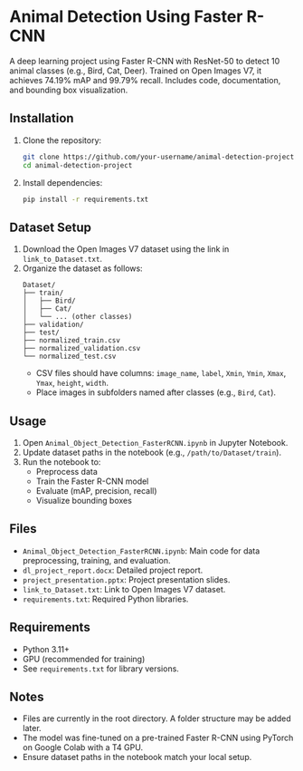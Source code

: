 # Animal Detection Using Faster R-CNN

A deep learning project using Faster R-CNN with ResNet-50 to detect 10 animal classes (e.g., Bird, Cat, Deer). Trained on Open Images V7, it achieves 74.19% mAP and 99.79% recall. Includes code, documentation, and bounding box visualization.

## Installation

1. Clone the repository:
   ```bash
   git clone https://github.com/your-username/animal-detection-project.git
   cd animal-detection-project
   ```
2. Install dependencies:
   ```bash
   pip install -r requirements.txt
   ```

## Dataset Setup

1. Download the Open Images V7 dataset using the link in `link_to_Dataset.txt`.
2. Organize the dataset as follows:
   ```
   Dataset/
   ├── train/
   │   ├── Bird/
   │   ├── Cat/
   │   └── ... (other classes)
   ├── validation/
   ├── test/
   ├── normalized_train.csv
   ├── normalized_validation.csv
   └── normalized_test.csv
   ```
   - CSV files should have columns: `image_name`, `label`, `Xmin`, `Ymin`, `Xmax`, `Ymax`, `height`, `width`.
   - Place images in subfolders named after classes (e.g., `Bird`, `Cat`).

## Usage

1. Open `Animal_Object_Detection_FasterRCNN.ipynb` in Jupyter Notebook.
2. Update dataset paths in the notebook (e.g., `/path/to/Dataset/train`).
3. Run the notebook to:
   - Preprocess data
   - Train the Faster R-CNN model
   - Evaluate (mAP, precision, recall)
   - Visualize bounding boxes

## Files

- `Animal_Object_Detection_FasterRCNN.ipynb`: Main code for data preprocessing, training, and evaluation.
- `dl_project_report.docx`: Detailed project report.
- `project_presentation.pptx`: Project presentation slides.
- `link_to_Dataset.txt`: Link to Open Images V7 dataset.
- `requirements.txt`: Required Python libraries.

## Requirements

- Python 3.11+
- GPU (recommended for training)
- See `requirements.txt` for library versions.

## Notes

- Files are currently in the root directory. A folder structure may be added later.
- The model was fine-tuned on a pre-trained Faster R-CNN using PyTorch on Google Colab with a T4 GPU.
- Ensure dataset paths in the notebook match your local setup.